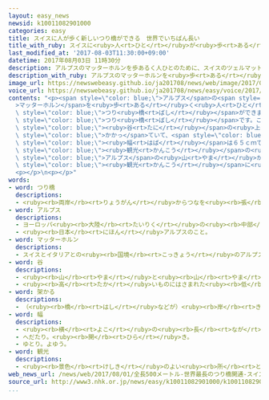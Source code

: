 ```yaml
---
layout: easy_news
newsid: k10011082901000
categories: easy
title: スイスに人が歩く新しいつり橋ができる　世界でいちばん長い
title_with_ruby: スイスに<ruby>人<rt>ひと</rt></ruby>が<ruby>歩<rt>ある</rt></ruby>く<ruby>新<rt>あたら</rt></ruby>しいつり<ruby>橋<rt>ばし</rt></ruby>ができる　<ruby>世界<rt>せかい</rt></ruby>でいちばん<ruby>長<rt>なが</rt></ruby>い
last_modified_at: '2017-08-03T11:30:00+09:00'
datetime: 2017年08月03日 11時30分
description: アルプスのマッターホルンを歩あるく人ひとのために、スイスのツェルマットとグラヘンの間あいだに長ながさ４９４ｍのつり橋ばしができました。
description_with_ruby: アルプスのマッターホルンを<ruby>歩<rt>ある</rt></ruby>く<ruby>人<rt>ひと</rt></ruby>のために、スイスのツェルマットとグラヘンの<ruby>間<rt>あいだ</rt></ruby>に<ruby>長<rt>なが</rt></ruby>さ４９４ｍのつり<ruby>橋<rt>ばし</rt></ruby>ができました。
image_url: https://newswebeasy.github.io/ja201708/news/web/image/2017/08/03/k10011082901000.jpg
voice_url: https://newswebeasy.github.io/ja201708/news/easy/voice/2017/08/03/k10011082901000.mp3
contents: "<p><span style=\"color: blue;\">アルプス</span>の<span style=\"color: blue;\"\
  >マッターホルン</span>を<ruby>歩<rt>ある</rt></ruby>く<ruby>人<rt>ひと</rt></ruby>のために、スイスのツェルマットとグラヘンの<ruby>間<rt>あいだ</rt></ruby>に<ruby>長<rt>なが</rt></ruby>さ４９４ｍの<span\
  \ style=\"color: blue;\">つり<ruby>橋<rt>ばし</rt></ruby></span>ができました。<ruby>車<rt>くるま</rt></ruby>は<ruby>通<rt>とお</rt></ruby>ることができません。<ruby>世界<rt>せかい</rt></ruby>でいちばん<ruby>長<rt>なが</rt></ruby>い<span\
  \ style=\"color: blue;\">つり<ruby>橋<rt>ばし</rt></ruby></span>です。この<ruby>橋<rt>はし</rt></ruby>は<span\
  \ style=\"color: blue;\"><ruby>谷<rt>たに</rt></ruby></span>の<ruby>上<rt>うえ</rt></ruby>に<span\
  \ style=\"color: blue;\">かかっ</span>ていて、<span style=\"color: blue;\"><ruby>谷<rt>たに</rt></ruby></span>からの<ruby>高<rt>たか</rt></ruby>さは８５ｍ、<span\
  \ style=\"color: blue;\"><ruby>幅<rt>はば</rt></ruby></span>は６５ｃｍです。</p>\n<p><span\
  \ style=\"color: blue;\"><ruby>観光<rt>かんこう</rt></ruby></span>の<ruby>仕事<rt>しごと</rt></ruby>をしている<ruby>人<rt>ひと</rt></ruby>は、<span\
  \ style=\"color: blue;\">アルプス</span>の<ruby>山<rt>やま</rt></ruby>がきれいに<ruby>見<rt>み</rt></ruby>えるので、たくさんの<ruby>人<rt>ひと</rt></ruby>に<span\
  \ style=\"color: blue;\"><ruby>観光<rt>かんこう</rt></ruby></span>に<ruby>来<rt>き</rt></ruby>てほしいと<ruby>考<rt>かんが</rt></ruby>えています。</p>\n\
  <p></p>\n<p></p>"
words:
- word: つり橋
  descriptions:
  - <ruby><rb>両岸</rb><rt>りょうがん</rt></ruby>からつなを<ruby><rb>張</rb><rt>は</rt></ruby>りわたし、そのつなにつるしてある<ruby><rb>橋</rb><rt>はし</rt></ruby>。
- word: アルプス
  descriptions:
  - ヨーロッパ<ruby><rb>大陸</rb><rt>たいりく</rt></ruby>の<ruby><rb>中部</rb><rt>ちゅうぶ</rt></ruby>、スイス・フランス・イタリア・オーストリアにまたがる<ruby><rb>山脈</rb><rt>さんみゃく</rt></ruby>。モンブラン・マッターホルンなどの<ruby><rb>山々</rb><rt>やまやま</rt></ruby>が<ruby><rb>連</rb><rt>つら</rt></ruby>なる。<ruby><rb>氷河</rb><rt>ひょうが</rt></ruby>があり、<ruby><rb>風景</rb><rt>ふうけい</rt></ruby>もよい。
  - <ruby><rb>日本</rb><rt>にほん</rt></ruby>アルプスのこと。
- word: マッターホルン
  descriptions:
  - スイスとイタリアとの<ruby><rb>国境</rb><rt>こっきょう</rt></ruby>のアルプスにある<ruby><rb>山</rb><rt>やま</rt></ruby>。<ruby><rb>頂上</rb><rt>ちょうじょう</rt></ruby>は<ruby><rb>切</rb><rt>き</rt></ruby>り<ruby><rb>立</rb><rt>た</rt></ruby>っている。
- word: 谷
  descriptions:
  - <ruby><rb>山</rb><rt>やま</rt></ruby>と<ruby><rb>山</rb><rt>やま</rt></ruby>との<ruby><rb>間</rb><rt>あいだ</rt></ruby>の、くぼんだ<ruby><rb>所</rb><rt>ところ</rt></ruby>。
  - <ruby><rb>高</rb><rt>たか</rt></ruby>いものにはさまれた<ruby><rb>低</rb><rt>ひく</rt></ruby>い<ruby><rb>所</rb><rt>ところ</rt></ruby>。
- word: 架かる
  descriptions:
  - （<ruby><rb>橋</rb><rt>はし</rt></ruby>などが）<ruby><rb>岸</rb><rt>きし</rt></ruby>から<ruby><rb>岸</rb><rt>きし</rt></ruby>へわたされる。
- word: 幅
  descriptions:
  - <ruby><rb>横</rb><rt>よこ</rt></ruby>の<ruby><rb>長</rb><rt>なが</rt></ruby>さ。
  - へだたり。<ruby><rb>開</rb><rt>ひら</rt></ruby>き。
  - ゆとり。よゆう。
- word: 観光
  descriptions:
  - <ruby><rb>景色</rb><rt>けしき</rt></ruby>のよい<ruby><rb>所</rb><rt>ところ</rt></ruby>や<ruby><rb>名所</rb><rt>めいしょ</rt></ruby>などを<ruby><rb>見物</rb><rt>けんぶつ</rt></ruby>して<ruby><rb>回</rb><rt>まわ</rt></ruby>ること。
web_news_url: /news/web/2017/08/01/全長500メートル-世界最長のつり橋開通-スイス/
source_url: http://www3.nhk.or.jp/news/easy/k10011082901000/k10011082901000.html
...
```


